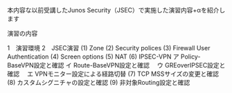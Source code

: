 本内容な以前受講したJunos Security（JSEC）で実施した演習内容+αを紹介します<cr>

演習の内容 <cr>

1　演習環境 <cr>
2　JSEC演習 <cr>
(1) Zone<cr>
(2) Security polices<cr>
(3) Firewall User Authentication<cr>
(4) Screen options<cr>
(5) NAT<cr>
(6) IPSEC-VPN<cr>
  ア Policy-BaseVPN設定と確認<cr>
  イ Route-BaseVPN設定と確認<cr>
　ウ GREoverIPSEC設定と確認<cr>
　エ VPNモニター設定による経路切替<cr>
(7) TCP MSSサイズの変更と確認<cr>
(8) カスタムシグニチャの設定と確認<cr>
(9) 非対象Routing設定と確認<cr>

